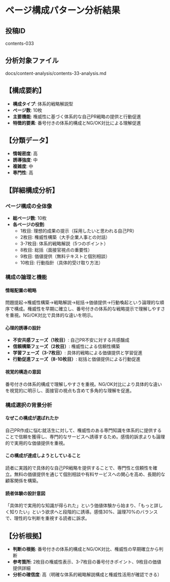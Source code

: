 # ページ構成パターン分析結果

## 投稿ID
contents-033

## 分析対象ファイル
docs/content-analysis/contents-33-analysis.md

## 【構成要約】
- **構成タイプ**: 体系的戦略解説型
- **ページ数**: 10枚
- **主要機能**: 権威性に基づく体系的な自己PR戦略の提供と行動促進
- **特徴的要素**: 番号付きの体系的構成とNG/OK対比による理解促進

## 【分類データ】
- **情報密度**: 高
- **誘導強度**: 中
- **複雑度**: 中
- **専門性**: 高

## 【詳細構成分析】

### ページ構成の全体像
- **総ページ数**: 10枚
- **各ページの役割**:
  - 1枚目: 理想的成果の提示（採用したいと思われる自己PR）
  - 2枚目: 権威性構築（大手企業人事との対話）
  - 3-7枚目: 体系的戦略解説（5つのポイント）
  - 8枚目: 総括（面接官視点の重要性）
  - 9枚目: 価値提供（無料テキストと個別相談）
  - 10枚目: 行動指針（具体的受け取り方法）

### 構成の論理と機能

#### 情報配置の戦略
問題提起→権威性構築→戦略解説→総括→価値提供→行動喚起という論理的な順序で構成。権威性を早期に確立し、番号付きの体系的な戦略提示で理解しやすさを重視。NG/OK対比で具体的な違いを明示。

#### 心理的誘導の設計
- **不安共感フェーズ（1枚目）**: 自己PR不安に対する共感醸成
- **信頼構築フェーズ（2枚目）**: 権威性による信頼性構築
- **学習フェーズ（3-7枚目）**: 具体的戦略による価値提供と学習促進
- **行動促進フェーズ（8-10枚目）**: 総括と価値提供による行動促進

#### 視覚的構造の意図
番号付きの体系的構成で理解しやすさを重視。NG/OK対比により具体的な違いを視覚的に明示し、面接官の視点も含めて多角的な理解を促進。

### 構成選択の背景分析

#### なぜこの構成が選ばれたか
自己PR作成に悩む就活生に対して、権威性のある専門知識を体系的に提供することで信頼を獲得し、専門的なサービスへ誘導するため。感情的訴求よりも論理的で実用的な価値提供を重視。

#### この構成が達成しようとしていること
読者に実践的で具体的な自己PR戦略を提供することで、専門性と信頼性を確立。無料の価値提供を通じて個別相談や有料サービスへの関心を高め、長期的な顧客関係を構築。

#### 読者体験の設計意図
「具体的で実用的な知識が得られた」という価値体験から始まり、「もっと詳しく知りたい」という欲求へと段階的に誘導。感情30%、論理70%のバランスで、理性的な判断を重視する読者に訴求。

## 【分析根拠】
- **判断の根拠**: 番号付きの体系的構成とNG/OK対比、権威性の早期確立から判断
- **参考箇所**: 2枚目の権威性表示、3-7枚目の番号付きポイント、9枚目の価値提供詳細
- **分析の確信度**: 高（明確な体系的戦略解説構成と権威性活用が確認できる）